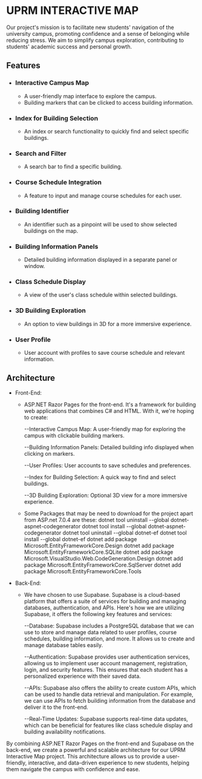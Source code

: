 # UPRM INTERACTIVE MAP
Our project's mission is to facilitate new students' navigation of the university campus, promoting confidence and a sense of belonging while reducing stress. We aim to simplify campus exploration, contributing to students' academic success and personal growth.

## Features
- ### Interactive Campus Map
  - A user-friendly map interface to explore the campus.
  - Building markers that can be clicked to access building information.

- ### Index for Building Selection
  - An index or search functionality to quickly find and select specific buildings.

- ### Search and Filter
  - A search bar to find a specific building.

- ### Course Schedule Integration
  - A feature to input and manage course schedules for each user.

- ### Building Identifier
  - An identifier such as a pinpoint will be used to show selected buildings on the map.

- ### Building Information Panels
  - Detailed building information displayed in a separate panel or window.

- ### Class Schedule Display
  - A view of the user's class schedule within selected buildings.

- ### 3D Building Exploration
  - An option to view buildings in 3D for a more immersive experience.

- ### User Profile
  - User account with profiles to save course schedule and relevant information.

## Architecture
* Front-End:
     - ASP.NET Razor Pages for the front-end. It's a framework for building web applications that combines C# and HTML. With it, we're hoping to create:

        --Interactive Campus Map: A user-friendly map for exploring the campus with clickable building markers.

        --Building Information Panels: Detailed building info displayed when clicking on markers.

        --User Profiles: User accounts to save schedules and preferences.

        --Index for Building Selection: A quick way to find and select buildings.

        --3D Building Exploration: Optional 3D view for a more immersive experience.
    - Some Packages that may be need to download for the project apart from ASP.net 7.0.4 are these:
        dotnet tool uninstall --global dotnet-aspnet-codegenerator
        dotnet tool install --global dotnet-aspnet-codegenerator
        dotnet tool uninstall --global dotnet-ef
        dotnet tool install --global dotnet-ef
        dotnet add package Microsoft.EntityFrameworkCore.Design
        dotnet add package Microsoft.EntityFrameworkCore.SQLite
        dotnet add package Microsoft.VisualStudio.Web.CodeGeneration.Design
        dotnet add package Microsoft.EntityFrameworkCore.SqlServer
        dotnet add package Microsoft.EntityFrameworkCore.Tools
* Back-End:
    - We have chosen to use Supabase. Supabase is a cloud-based platform that offers a suite of services for building and managing databases, authentication, and APIs. Here's how we are utilizing Supabase, it offers the following key features and services:

        --Database: Supabase includes a PostgreSQL database that we can use to store and manage data related to user profiles, course schedules, building information, and more. It allows us to create and manage database tables easily.

        --Authentication: Supabase provides user authentication services, allowing us to implement user account management, registration, login, and security features. This ensures that each student has a personalized experience with their saved data.

        --APIs: Supabase also offers the ability to create custom APIs, which can be used to handle data retrieval and manipulation. For example, we can use APIs to fetch building information from the database and deliver it to the front-end.

        --Real-Time Updates: Supabase supports real-time data updates, which can be beneficial for features like class schedule display and building availability notifications.

By combining ASP.NET Razor Pages on the front-end and Supabase on the back-end, we create a powerful and scalable architecture for our UPRM Interactive Map project. This architecture allows us to provide a user-friendly, interactive, and data-driven experience to new students, helping them navigate the campus with confidence and ease.
